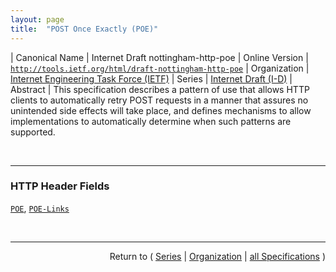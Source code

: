 ```yaml
---
layout: page
title:  "POST Once Exactly (POE)"
---
```


| Canonical Name | Internet Draft nottingham-http-poe
| Online Version | [`http://tools.ietf.org/html/draft-nottingham-http-poe`](http://tools.ietf.org/html/draft-nottingham-http-poe)
| Organization | [Internet Engineering Task Force (IETF)](..)
| Series | [Internet Draft (I-D)](.)
| Abstract | This specification describes a pattern of use that allows HTTP clients to automatically retry POST requests in a manner that assures no unintended side effects will take place, and defines mechanisms to allow implementations to automatically determine when such patterns are supported.

<br/>
<hr/>

### HTTP Header Fields

[`POE`](/concepts/http-header/POE "This specification describes a pattern of use that allows HTTP clients to automatically retry POST requests in a manner that assures no unintended side effects will take place, and defines mechanisms to allow implementations to automatically determine when such patterns are supported."), [`POE-Links`](/concepts/http-header/POE-Links "This specification describes a pattern of use that allows HTTP clients to automatically retry POST requests in a manner that assures no unintended side effects will take place, and defines mechanisms to allow implementations to automatically determine when such patterns are supported.")



<br/>
<hr/>

<p style="text-align: right">Return to ( <a href="./">Series</a> | <a href="../">Organization</a> | <a href="../../">all Specifications</a> )</p>